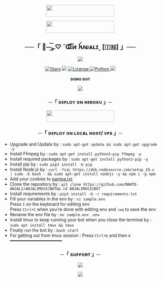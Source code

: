 <p align="center"><a href="https://github.com/MAHTO-ANJALI/ANJALIMUSICBOT/blob/main/pampa.txt"> <img src="https://img.shields.io/badge/Add%20Your%20Cookies-blue?style=for-the-badge" width="220" height="38.45"/></a></p>
  
  
<p align="center"><a href="https://t.me/AnjaliOwnerBot"> <img src="https://img.shields.io/badge/Credit%20To%20Owner-darkred?style=for-the-badge" width="220" height="38.45"/></a></p>


<h2 align="center">
    ──「 🫧⏤͟͟͞ـﮩ♡︎ ˹Ҩ፝֟፝ͷ ꫝɴᴊᴀʟɪ˼ [🇮🇳] 」──
</h2>

<p align="center">
  <img src="https://envs.sh/qte.jpg">
</p>

<p align="center">
<a href="https://github.com/MAHTO-ANJALI/ANJALIMUSICBOT/stargazers"> <img src="https://img.shields.io/github/stars/MAHTO-ANJALI/ANJALIMUSICBOT?color=black&logo=github&logoColor=black&style=for-the-badge" alt="Stars" /></a>
<a href="https://github.com/MAHTO-ANJALI/MAHTO-ANJALI/network/members"> <img src="https://img.shields.io/github/forks/MAHTO-ANJALI/ANJALIMUSICBOT?color=black&logo=github&logoColor=black&style=for-the-badge" /></a>
<a href="https://github.com/MAHTO-ANJALI/ANJALIMUSICBOT/blob/main/LICENSE"> <img src="https://img.shields.io/badge/License-MIT-blueviolet?style=for-the-badge" alt="License" /> </a>
<a href="https://www.python.org/"> <img src="https://img.shields.io/badge/Written%20in-Python-orange?style=for-the-badge&logo=python" alt="Python" /> </a>
<a href="https://github.com/MAHTO-ANJALIMAHTO-ANJALI/ANJALIMUSICBOT/commits/MAHTO-ANJALI"> <img src="https://img.shields.io/github/last-commit/venombolteop/VenomMusic?color=blue&logo=github&logoColor=green&style=for-the-badge" /></a>
</p>

<p align="middle"><b>ᴅᴇᴍᴏ ʙᴏᴛ</b><br>
</p>
<p align="center"> <a href="https://t.me/TheAnjaliBot"><img src="https://img.shields.io/badge/🖤-Demo%20Bot-blue.svg?style=for-the-badge"></a></p>



<h3 align="center">
    ─「 ᴅᴇᴩʟᴏʏ ᴏɴ ʜᴇʀᴏᴋᴜ 」─
</h3>

<p align="center"><a href="https://dashboard.heroku.com/new?template=https://github.com/MAHTO-ANJALI/ANJALIMUSICBOT"> <img src="https://img.shields.io/badge/Deploy%20On%20Heroku-blue?style=for-the-badge&logo=heroku" width="220" height="38.45"/></a></p>

<h3 align="center">
    ─「 ᴅᴇᴩʟᴏʏ ᴏɴ ʟᴏᴄᴀʟ ʜᴏsᴛ/ ᴠᴘs 」─
</h3>

- Upgrade and Update by :
```sudo apt-get update && sudo apt-get upgrade -y```
- Install Ffmpeg by :
```sudo apt-get install python3-pip ffmpeg -y```
- Install required packages by :
```sudo apt-get install python3-pip -y```
- Install pip by :
```sudo pip3 install -U pip```
- Install Node js by :
```curl -fssL https://deb.nodesource.com/setup_19.x | sudo -E bash - && sudo apt-get install nodejs -y && npm i -g npm```
- Add your cookies to [pampa.txt](https://github.com/MAHTO-ANJALI/ANJALIMUSICBOT/blob/main/pampa.txt)
- Clone the repository by :
```git clone https://github.com/MAHTO-ANJALI/ANJALIMUSICBOT&& cd ANJALIMUSICBOT```
- Install requirements by :
```pip3 install -U -r requirements.txt```
- Fill your variables in the env by :
```vi sample.env```<br>
Press ```I``` on the keyboard for editing env<br>
Press ```Ctrl+C``` when you're done with editing env and ```:wq``` to save the env<br>
- Rename the env file by :
```mv sample.env .env```
- Install tmux to keep running your bot when you close the terminal by :
```sudo apt install tmux && tmux```
- Finally run the bot by :
```bash start```
- For getting out from tmux session : Press ```Ctrl+b``` and then ```d```<br>
━━━━━━━━━━━━━━━━━━━━

<h3 align="center">
    ─「 sᴜᴩᴩᴏʀᴛ 」─
</h3>

<p align="center">
<a href="https://telegram.me/ANJALIWORLD"><img src="https://img.shields.io/badge/-Support%20Group-blue.svg?style=for-the-badge&logo=Telegram"></a>
</p>

<p align="center">
<a href="https://telegram.me/ANJALIOFFICIALNETWORK"><img src="https://img.shields.io/badge/-Support%20Channel-blue.svg?style=for-the-badge&logo=Telegram"></a>
</p>
